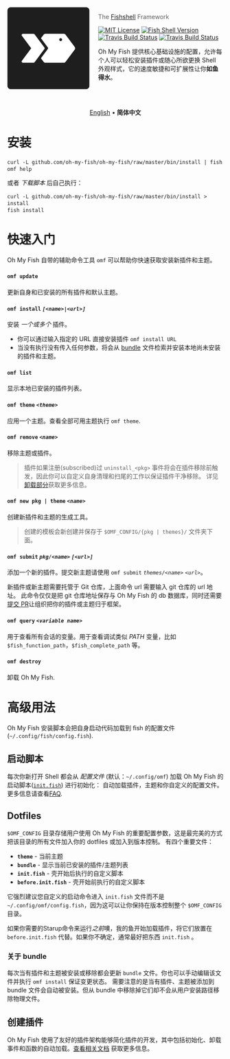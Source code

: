 <img src="../logo.png" align="left" width="192px" height="192px"/>
<img src="" align="left" width="0" height="192px" hspace="10"/>

> The <a href="http://fishshell.com">Fishshell</a> Framework

[![MIT License](https://img.shields.io/badge/license-MIT-007EC7.svg?style=flat-square)](../../LICENSE.md) [![Fish Shell Version](https://img.shields.io/badge/fish-v2.2.0-007EC7.svg?style=flat-square)](http://fishshell.com) [![Travis Build Status](http://img.shields.io/travis/oh-my-fish/oh-my-fish.svg?style=flat-square)](https://travis-ci.org/oh-my-fish/oh-my-fish) [![Travis Build Status](https://img.shields.io/badge/gitter-join_chat-brightgreen.svg?style=flat-square)](https://gitter.im/oh-my-fish/oh-my-fish?utm_source=badge&utm_medium=badge&utm_campaign=pr-badge&utm_content=badge)

Oh My Fish 提供核心基础设施的配置，允许每个人可以轻松安装插件或随心所欲更换 Shell 外观样式，它的速度敏捷和可扩展性让你**如鱼得水**。

<br><br>

<p align="center">
  <a href="../../README.md">English</a> &bull;
  <b>简体中文</b>
</p>

# 安装

```fish
curl -L github.com/oh-my-fish/oh-my-fish/raw/master/bin/install | fish 
omf help
```

或者 _下载脚本_ 后自己执行：

```fish
curl -L github.com/oh-my-fish/oh-my-fish/raw/master/bin/install > install
fish install
```

# 快速入门

Oh My Fish 自带的辅助命令工具 `omf` 可以帮助你快速获取安装新插件和主题。

#### `omf update`

更新自身和已安装的所有插件和默认主题。

#### `omf install` _`[<name>|<url>]`_

安装 _一个或多个_ 插件。

- 你可以通过输入指定的 URL 直接安装插件 `omf install URL`
- 当没有执行没有传入任何参数，将会从 [bundle](#dotfiles) 文件检索并安装本地尚未安装的插件和主题。

#### `omf list`

显示本地已安装的插件列表。

#### `omf theme` _`<theme>`_

应用一个主题。查看全部可用主题执行 `omf theme`.

#### `omf remove` _`<name>`_

移除主题或插件。

> 插件如果注册(subscribed)过 `uninstall_<pkg>` 事件将会在插件移除前触发，因此你可以自定义自身清理和扫尾的工作以保证插件干净移除。
详见[卸载部分](Packages.md#uninstall)获取更多信息。

#### `omf new pkg | theme` _`<name>`_

创建新插件和主题的生成工具。

> 创建的模板会新创建并保存于 `$OMF_CONFIG/{pkg | themes}/` 文件夹下面。

#### `omf submit` _`pkg/<name>`_ _`[<url>]`_

添加一个新的插件。提交新主题请使用 `omf submit` _`themes/<name>`_ _`<url>`_。

新插件或新主题需要托管于 Git 仓库，上面命令 url 需要输入 git 仓库的 url 地址。
此命令仅仅是把 git 仓库地址保存与 Oh My Fish 的 db 数据库，同时还需要[提交 PR][omf-pulls-link]让组织把你的插件或主题归于框架。

#### `omf query` _`<variable name>`_

用于查看所有会话的变量。用于查看调试类似 _PATH_ 变量，比如 `$fish_function_path`，`$fish_complete_path` 等。

#### `omf destroy`

卸载 Oh My Fish.

# 高级用法

Oh My Fish 安装脚本会把自身启动代码加载到 fish 的配置文件 (`~/.config/fish/config.fish`).

## 启动脚本

每次你新打开 Shell 都会从 _配置文件_ (默认：`~/.config/omf`) 加载 Oh My Fish 的启动脚本([`init.fish`](../../init.fish)) 进行初始化：
自动加载插件，主题和你自定义的配置文件。更多信息请查看[FAQ](FAQ.md#oh-my-fish-包大概包含哪些类型).

## Dotfiles

`$OMF_CONFIG` 目录存储用户使用 Oh My Fish 的重要配置参数，这是最完美的方式把该目录的所有文件加入你的 dotfiles 或加入到版本控制。
有四个重要文件：

- __`theme`__ - 当前主题
- __`bundle`__ - 显示当前已安装的插件/主题列表
- __`init.fish`__ - 壳开始后执行的自定义脚本
- __`before.init.fish`__ - 壳开始前执行的自定义脚本

它强烈建议您自定义的启动命令进入 `init.fish` 文件而不是 `~/.config/omf/config.fish`，因为这可以让你保持在版本控制整个 `$OMF_CONFIG` 目录。

如果你需要的Starup命令来运行*之前*噢，我的鱼开始加载插件，将它们放置在 `before.init.fish` 代替。如果你不确定，通常最好把东西 `init.fish` 。

### 关于 bundle

每次当有插件和主题被安装或移除都会更新 `bundle` 文件。你也可以手动编辑该文件并执行 `omf install` 保证变更状态。
需要注意的是当有插件、主题被添加到 bundle 文件会自动被安装。但从 bundle 中移除掉它们却不会从用户安装路径移除物理文件。

## 创建插件

Oh My Fish 使用了友好的插件架构能够简化插件的开发，其中包括初始化、卸载事件和函数的自动加载。[查看相关文档](Packages.md) 获取更多信息。

[fishshell]: http://fishshell.com

[contributors]: https://github.com/oh-my-fish/oh-my-fish/graphs/contributors

[omf-pulls-link]: https://github.com/oh-my-fish/oh-my-fish/pulls
